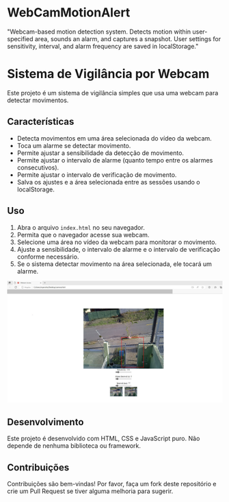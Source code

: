 # WebCamMotionAlert
"Webcam-based motion detection system. Detects motion within user-specified area, sounds an alarm, and captures a snapshot. User settings for sensitivity, interval, and alarm frequency are saved in localStorage."

# Sistema de Vigilância por Webcam

Este projeto é um sistema de vigilância simples que usa uma webcam para detectar movimentos.

## Características

- Detecta movimentos em uma área selecionada do vídeo da webcam.
- Toca um alarme se detectar movimento.
- Permite ajustar a sensibilidade da detecção de movimento.
- Permite ajustar o intervalo de alarme (quanto tempo entre os alarmes consecutivos).
- Permite ajustar o intervalo de verificação de movimento.
- Salva os ajustes e a área selecionada entre as sessões usando o localStorage.

## Uso

1. Abra o arquivo `index.html` no seu navegador.
2. Permita que o navegador acesse sua webcam.
3. Selecione uma área no vídeo da webcam para monitorar o movimento.
4. Ajuste a sensibilidade, o intervalo de alarme e o intervalo de verificação conforme necessário.
5. Se o sistema detectar movimento na área selecionada, ele tocará um alarme.

![Screenshot of the application](/screenshot1.jpg)

## Desenvolvimento

Este projeto é desenvolvido com HTML, CSS e JavaScript puro. Não depende de nenhuma biblioteca ou framework.

## Contribuições

Contribuições são bem-vindas! Por favor, faça um fork deste repositório e crie um Pull Request se tiver alguma melhoria para sugerir.
